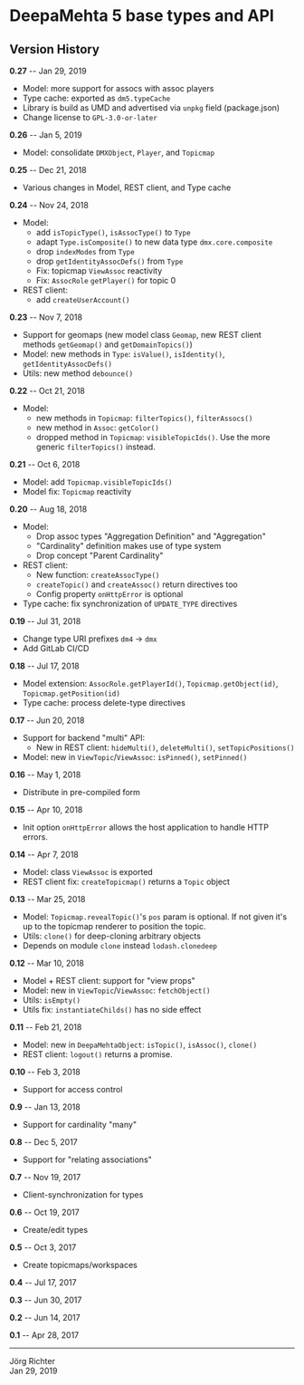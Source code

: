 # DeepaMehta 5 base types and API

## Version History

**0.27** -- Jan 29, 2019

* Model: more support for assocs with assoc players
* Type cache: exported as `dm5.typeCache`
* Library is build as UMD and advertised via `unpkg` field (package.json)
* Change license to `GPL-3.0-or-later`

**0.26** -- Jan 5, 2019

* Model: consolidate `DMXObject`, `Player`, and `Topicmap`

**0.25** -- Dec 21, 2018

* Various changes in Model, REST client, and Type cache

**0.24** -- Nov 24, 2018

* Model:
    * add `isTopicType()`, `isAssocType()` to `Type`
    * adapt `Type.isComposite()` to new data type `dmx.core.composite`
    * drop `indexModes` from `Type`
    * drop `getIdentityAssocDefs()` from `Type`
    * Fix: topicmap `ViewAssoc` reactivity
    * Fix: `AssocRole` `getPlayer()` for topic 0
* REST client:
    * add `createUserAccount()`

**0.23** -- Nov 7, 2018

* Support for geomaps (new model class `Geomap`, new REST client methods `getGeomap()` and `getDomainTopics()`)
* Model: new methods in `Type`: `isValue()`, `isIdentity()`, `getIdentityAssocDefs()`
* Utils: new method `debounce()`

**0.22** -- Oct 21, 2018

* Model:
    * new methods in `Topicmap`: `filterTopics()`, `filterAssocs()`
    * new method in `Assoc`: `getColor()`
    * dropped method in `Topicmap`: `visibleTopicIds()`. Use the more generic `filterTopics()` instead.

**0.21** -- Oct 6, 2018

* Model: add `Topicmap.visibleTopicIds()`
* Model fix: `Topicmap` reactivity

**0.20** -- Aug 18, 2018

* Model:
    * Drop assoc types "Aggregation Definition" and "Aggregation"
    * "Cardinality" definition makes use of type system
    * Drop concept "Parent Cardinality"
* REST client:
    * New function: `createAssocType()`
    * `createTopic()` and `createAssoc()` return directives too
    * Config property `onHttpError` is optional
* Type cache: fix synchronization of `UPDATE_TYPE` directives

**0.19** -- Jul 31, 2018

* Change type URI prefixes `dm4` -> `dmx`
* Add GitLab CI/CD

**0.18** -- Jul 17, 2018

* Model extension: `AssocRole.getPlayerId()`, `Topicmap.getObject(id)`, `Topicmap.getPosition(id)`
* Type cache: process delete-type directives

**0.17** -- Jun 20, 2018

* Support for backend "multi" API:
    * New in REST client: `hideMulti()`, `deleteMulti()`, `setTopicPositions()`
* Model: new in `ViewTopic`/`ViewAssoc`: `isPinned()`, `setPinned()`

**0.16** -- May 1, 2018

* Distribute in pre-compiled form

**0.15** -- Apr 10, 2018

* Init option `onHttpError` allows the host application to handle HTTP errors.

**0.14** -- Apr 7, 2018

* Model: class `ViewAssoc` is exported
* REST client fix: `createTopicmap()` returns a `Topic` object

**0.13** -- Mar 25, 2018

* Model: `Topicmap.revealTopic()`'s `pos` param is optional. If not given it's up to the topicmap renderer to position the topic.
* Utils: `clone()` for deep-cloning arbitrary objects
* Depends on module `clone` instead `lodash.clonedeep`

**0.12** -- Mar 10, 2018

* Model + REST client: support for "view props"
* Model: new in `ViewTopic`/`ViewAssoc`: `fetchObject()`
* Utils: `isEmpty()`
* Utils fix: `instantiateChilds()` has no side effect

**0.11** -- Feb 21, 2018

* Model: new in `DeepaMehtaObject`: `isTopic()`, `isAssoc()`, `clone()`
* REST client: `logout()` returns a promise.

**0.10** -- Feb 3, 2018

* Support for access control

**0.9** -- Jan 13, 2018

* Support for cardinality "many"

**0.8** -- Dec 5, 2017

* Support for "relating associations"

**0.7** -- Nov 19, 2017

* Client-synchronization for types

**0.6** -- Oct 19, 2017

* Create/edit types

**0.5** -- Oct 3, 2017

* Create topicmaps/workspaces

**0.4** -- Jul 17, 2017

**0.3** -- Jun 30, 2017

**0.2** -- Jun 14, 2017

**0.1** -- Apr 28, 2017

------------
Jörg Richter  
Jan 29, 2019
